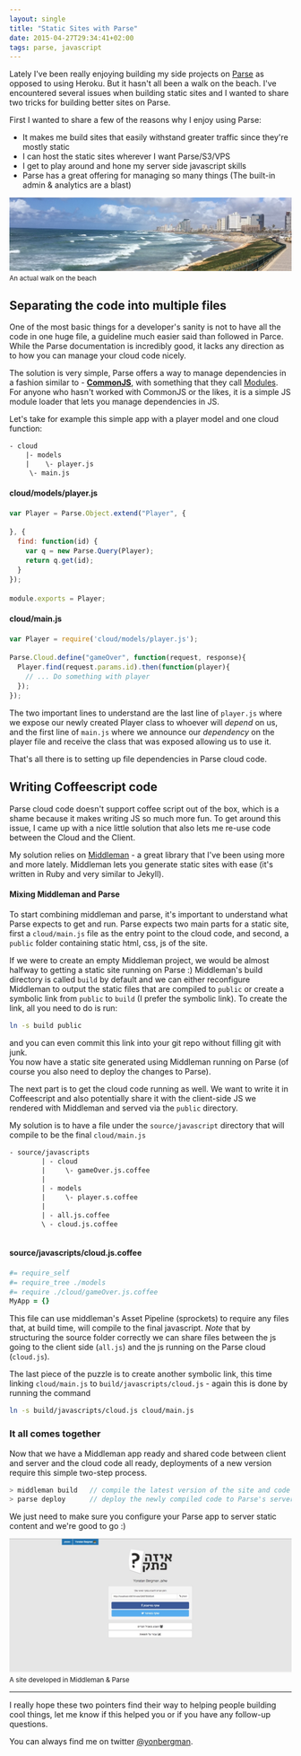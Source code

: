 ```yaml
---
layout: single
title: "Static Sites with Parse"
date: 2015-04-27T29:34:41+02:00
tags: parse, javascript
---
```


Lately I've been really enjoying building my side projects on [Parse](http://parse.com) as opposed to using Heroku. But it hasn't all been a walk on the beach. I've encountered several issues when building static sites and I wanted to share two tricks for building better sites on Parse.

<!--more-->

First I wanted to share a few of the reasons why I enjoy using Parse:

* It makes me build sites that easily withstand greater traffic since they're mostly static
* I can host the static sites wherever I want Parse/S3/VPS
* I get to play around and hone my server side javascript skills
* Parse has a great offering for managing so many things (The built-in admin & analytics are a blast)

![](/images/posts/parse/sea.png)
<small class='text-center'>An actual walk on the beach</small>

## Separating the code into multiple files


One of the most basic things for a developer's sanity is not to have all the code in one huge file, a guideline much easier said than followed in Parce. While the Parse documentation is incredibly good, it lacks any direction as to how you can manage your cloud code nicely.

The solution is very simple, Parse offers a way to manage dependencies in a fashion similar to - [**CommonJS**](http://wiki.commonjs.org/wiki/CommonJS), with something that they call [Modules](https://parse.com/docs/cloud_code_guide#modules).  
For anyone who hasn't worked with CommonJS or the likes, it is a simple JS module loader that lets you manage dependencies in JS.

Let's take for example this simple app with a player model and one cloud function:

```
- cloud
    |- models
    |    \- player.js
     \- main.js
```

#### cloud/models/player.js
```javascript
var Player = Parse.Object.extend("Player", {

}, {
  find: function(id) {
    var q = new Parse.Query(Player);
    return q.get(id);
  }
});

module.exports = Player;

```

#### cloud/main.js
```javascript
var Player = require('cloud/models/player.js');

Parse.Cloud.define("gameOver", function(request, response){
  Player.find(request.params.id).then(function(player){
	// ... Do something with player
  });
});

```

The two important lines to understand are the last line of `player.js` where we expose our newly created Player class to whoever will _depend_ on us,   
and the first line of `main.js` where we announce our _dependency_ on the player file and receive the class that was exposed allowing us to use it.

That's all there is to setting up file dependencies in Parse cloud code.


## Writing Coffeescript code

Parse cloud code doesn't support coffee script out of the box, which is a shame because it makes writing JS so much more fun. To get around this issue, I came up with a nice little solution that also lets me re-use code between the Cloud and the Client.

My solution relies on [Middleman](https://middlemanapp.com) - a great library that I've been using more and more lately. Middleman lets you generate static sites with ease (it's written in Ruby and very similar to Jekyll).

#### Mixing Middleman and Parse
To start combining middleman and parse, it's important to understand what Parse expects to get and run. Parse expects two main parts for a static site, first a `cloud/main.js` file as the entry point to the cloud code, and second, a `public` folder containing static html, css, js of the site.

If we were to create an empty Middleman project, we would be almost halfway to getting a static site running on Parse :)
Middleman's build directory is called `build` by default and we can either reconfigure Middleman to output the static files that are compiled to `public` or create a symbolic link from `public` to `build` (I prefer the symbolic link).
To create the link, all you need to do is run: 

```sh
ln -s build public
``` 
and you can even commit this link into your git repo without filling git with junk.  
You now have a static site generated using Middleman running on Parse (of course you also need to deploy the changes to Parse).

The next part is to get the cloud code running as well. We want to write it in Coffeescript and also potentially share it with the client-side JS we rendered with Middleman and served via the `public` directory.

My solution is to have a file under the `source/javascript` directory that will compile to be the final `cloud/main.js`

```
- source/javascripts
		| - cloud
		|	  \- gameOver.js.coffee 
		|
		| - models
		|     \- player.s.coffee
		|
		| - all.js.coffee
		\ - cloud.js.coffee
		      
```

#### source/javascripts/cloud.js.coffee

```coffee
#= require_self	
#= require_tree ./models
#= require ./cloud/gameOver.js.coffee
MyApp = {}
```

This file can use middleman's Asset Pipeline (sprockets) to require any files that, at build time, will compile to the final javascript. *Note* that by structuring the source folder correctly we can share files between the js going to the client side (`all.js`) and the js running on the Parse cloud (`cloud.js`).

The last piece of the puzzle is to create another symbolic link, this time linking `cloud/main.js` to `build/javascripts/cloud.js` - again this is done by running the command

```sh
ln -s build/javascripts/cloud.js cloud/main.js
```


### It all comes together
Now that we have a Middleman app ready and shared code between client and server and the cloud code all ready, deployments of a new version require this simple two-step process.

```javascript
> middleman build  	// compile the latest version of the site and code
> parse deploy 		// deploy the newly compiled code to Parse's servers
```

We just need to make sure you configure your Parse app to server static content and we're good to go :)

![](/images/posts/parse/eize.jpg)
<small class='text-center'>A site developed in Middleman & Parse</small>

----

I really hope these two pointers find their way to helping people building cool things, let me know if this helped you or if you have any follow-up questions.

You can always find me on twitter [@yonbergman](http://twitter.com/yonbergman).
